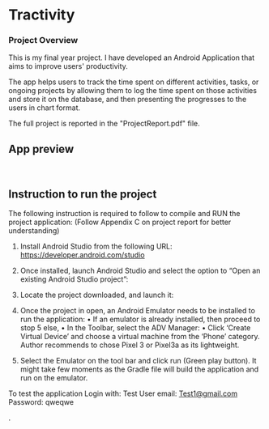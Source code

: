 # Tractivity

### Project Overview

This is my final year project. I have developed an Android Application that aims to improve users' productivity.

The app helps users to track the time spent on different activities, 
tasks, or ongoing projects by allowing them to log the time spent on those activities and store it 
on the database, and then presenting the progresses to the users in chart format.

The full project is reported in the "ProjectReport.pdf" file.

## App preview 
<img src='https://github.com/user-attachments/assets/7c4eca57-9800-4e96-929b-bdeac3886717' alt='' />
<img src='https://github.com/user-attachments/assets/b8925554-83d1-4d41-9914-e359e6d3a7ed' alt='' />
<img src='https://github.com/user-attachments/assets/19b531de-5690-4a70-9d85-e7b81d0f377a' alt='' />
<img src='https://github.com/user-attachments/assets/412cb3a2-ac26-4b60-8e50-1d0060bb8dbf' alt='' />


## Instruction to run the project
The following instruction is required to follow to compile and RUN the project application:
(Follow Appendix C on project report for better understanding)
1.	Install Android Studio from the following URL: https://developer.android.com/studio
2.	Once installed, launch Android Studio and select the option to “Open an existing Android Studio project”:
3.	Locate the project downloaded, and launch it: 
4.	Once the project in open, an Android Emulator needs to be installed to run the application:
    •	If an emulator is already installed, then proceed to stop 5 else,
    •	In the Toolbar, select the ADV Manager:
    •	Click ‘Create Virtual Device’ and choose a virtual machine from the ‘Phone’ category. Author recommends to chose Pixel 3 or Pixel3a as its lightweight.
 

5.	Select the Emulator on the tool bar and click run (Green play button). It might take few moments as the Gradle file will build the application and run on the emulator.   

To test the application Login with:
Test User email: Test1@gmail.com
Password: qweqwe




.
